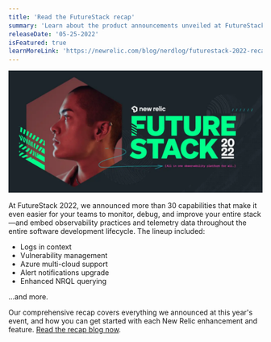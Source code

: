 ```yaml
---
title: 'Read the FutureStack recap' 
summary: 'Learn about the product announcements unveiled at FutureStack 2022, our ultimate customer conference for software engineers and developers.'
releaseDate: '05-25-2022'
isFeatured: true
learnMoreLink: 'https://newrelic.com/blog/nerdlog/futurestack-2022-recap' 
---
```


![FutureStack 2022 blog graphic, green logo](./images/FS_Blog_Graphic_520x250.png "FutureStack 2022 blog graphic, green logo")

At FutureStack 2022, we announced more than 30 capabilities that make it even easier for your teams to monitor, debug, and improve your entire stack—and embed observability practices and telemetry data throughout the entire software development lifecycle. The lineup included:

* Logs in context
* Vulnerability management
* Azure multi-cloud support
* Alert notifications upgrade
* Enhanced NRQL querying

...and more.

Our comprehensive recap covers everything we announced at this year's event, and how you can get started with each New Relic enhancement and feature. [Read the recap blog now](https://newrelic.com/blog/nerdlog/futurestack-2022-recap).

